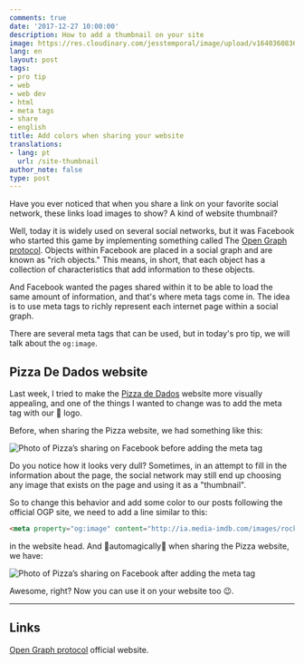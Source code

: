 ```yaml
---
comments: true
date: '2017-12-27 10:00:00'
description: How to add a thumbnail on your site
image: https://res.cloudinary.com/jesstemporal/image/upload/v1640360836/covers/pro_tip_voc9gk.png
lang: en
layout: post
tags:
- pro tip
- web
- web dev
- html
- meta tags
- share
- english
title: Add colors when sharing your website
translations:
- lang: pt
  url: /site-thumbnail
author_note: false
type: post
---
```



Have you ever noticed that when you share a link on your favorite social network, these links load images to show? A kind of website thumbnail?

Well, today it is widely used on several social networks, but it was Facebook who started this game by implementing something called The [Open Graph protocol](http://ogp.me/). Objects within Facebook are placed in a social graph and are known as "rich objects." This means, in short, that each object has a collection of characteristics that add information to these objects.

And Facebook wanted the pages shared within it to be able to load the same amount of information, and that's where meta tags come in. The idea is to use meta tags to richly represent each internet page within a social graph.

There are several meta tags that can be used, but in today's pro tip, we will talk about the `og:image`.

## Pizza De Dados website

Last week, I tried to make the [Pizza de Dados](https://pizzadedados/en) website more visually appealing, and one of the things I wanted to change was to add the meta tag with our 🍕 logo.

Before, when sharing the Pizza website, we had something like this:

![Photo of Pizza’s sharing on Facebook before adding the meta tag](/images/og-image/antes-tag.png)

Do you notice how it looks very dull? Sometimes, in an attempt to fill in the information about the page, the social network may still end up choosing any image that exists on the page and using it as a "thumbnail".

So to change this behavior and add some color to our posts following the official OGP site, we need to add a line similar to this:

```html
<meta property="og:image" content="http://ia.media-imdb.com/images/rock.jpg" />
```

in the website head. And 🌈automagically🌈 when sharing the Pizza website, we have:

![Photo of Pizza’s sharing on Facebook after adding the meta tag](/images/og-image/depois-tag.png)

Awesome, right? Now you can use it on your website too 😉.

---

## Links

[Open Graph protocol](http://ogp.me/) official website.
